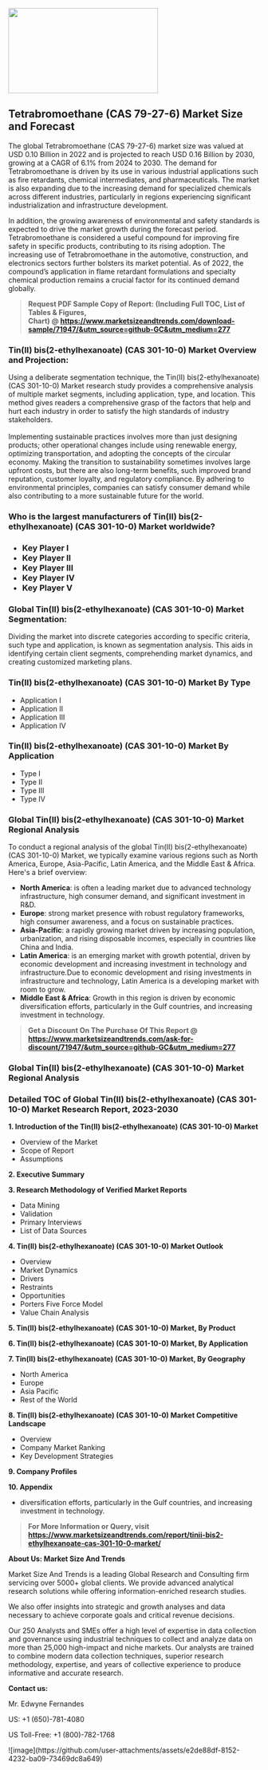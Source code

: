 <p><img class="alignnone size-medium wp-image-20088" src="https://ffe5etoiles.com/wp-content/uploads/2024/12/MST1-300x171.png" alt="" width="300" height="171" /></p><h2>Tetrabromoethane (CAS 79-27-6) Market Size and Forecast</h2><p>The global Tetrabromoethane (CAS 79-27-6) market size was valued at USD 0.10 Billion in 2022 and is projected to reach USD 0.16 Billion by 2030, growing at a CAGR of 6.1% from 2024 to 2030. The demand for Tetrabromoethane is driven by its use in various industrial applications such as fire retardants, chemical intermediates, and pharmaceuticals. The market is also expanding due to the increasing demand for specialized chemicals across different industries, particularly in regions experiencing significant industrialization and infrastructure development.</p><p>In addition, the growing awareness of environmental and safety standards is expected to drive the market growth during the forecast period. Tetrabromoethane is considered a useful compound for improving fire safety in specific products, contributing to its rising adoption. The increasing use of Tetrabromoethane in the automotive, construction, and electronics sectors further bolsters its market potential. As of 2022, the compound’s application in flame retardant formulations and specialty chemical production remains a crucial factor for its continued demand globally.</p></p><blockquote id="" class=""><strong>Request PDF Sample Copy of Report: (Including Full TOC, List of Tables &amp; Figures, Chart)&nbsp;@&nbsp;<strong><a href="https://www.marketsizeandtrends.com/download-sample/71947/&utm_source=github-GC&utm_medium=277" target="_blank">https://www.marketsizeandtrends.com/download-sample/71947/&utm_source=github-GC&utm_medium=277</a></strong></strong></blockquote><h3 id="" class="">Tin(II) bis(2-ethylhexanoate) (CAS 301-10-0) Market&nbsp;Overview and Projection:</h3><p id="" class="">Using a deliberate segmentation technique, the Tin(II) bis(2-ethylhexanoate) (CAS 301-10-0) Market research study provides a comprehensive analysis of multiple market segments, including application, type, and location. This method gives readers a comprehensive grasp of the factors that help and hurt each industry in order to satisfy the high standards of industry stakeholders. <br /> <br />Implementing sustainable practices involves more than just designing products; other operational changes include using renewable energy, optimizing transportation, and adopting the concepts of the circular economy. Making the transition to sustainability sometimes involves large upfront costs, but there are also long-term benefits, such improved brand reputation, customer loyalty, and regulatory compliance. By adhering to environmental principles, companies can satisfy consumer demand while also contributing to a more sustainable future for the world.</p><h3 id="" class="">Who is the largest manufacturers of&nbsp;Tin(II) bis(2-ethylhexanoate) (CAS 301-10-0) Market worldwide?</h3><h3 class=""><p><ul><li>Key Player I </li><li> Key Player II </li><li> Key Player III </li><li> Key Player IV </li><li> Key Player V</li></ul></p></h3><h3 id="" class="">Global&nbsp;Tin(II) bis(2-ethylhexanoate) (CAS 301-10-0) Market Segmentation:</h3><p id="" class="">Dividing the market into discrete categories according to specific criteria, such type and application, is known as segmentation analysis. This aids in identifying certain client segments, comprehending market dynamics, and creating customized marketing plans.</p><h3 id="" class="">Tin(II) bis(2-ethylhexanoate) (CAS 301-10-0) Market&nbsp;By Type</h3><p><p><ul><li>Application I</li><li> Application II</li><li> Application III</li><li> Application IV</p></li></ul></p></p><h3 id="" class="">Tin(II) bis(2-ethylhexanoate) (CAS 301-10-0) Market&nbsp;By Application</h3><p class=""><p><ul><li>Type I</li><li> Type II</li><li> Type III</li><li> Type IV</li></ul></p></p><h3 id="" class="">Global Tin(II) bis(2-ethylhexanoate) (CAS 301-10-0) Market Regional Analysis</h3><p id="" class="">To conduct a regional analysis of the global Tin(II) bis(2-ethylhexanoate) (CAS 301-10-0) Market, we typically examine various regions such as North America, Europe, Asia-Pacific, Latin America, and the Middle East &amp; Africa. Here's a brief overview:</p><ul><li><strong>North America</strong>: is often a leading market due to advanced technology infrastructure, high consumer demand, and significant investment in R&amp;D.</li><li><strong>Europe</strong>: strong market presence with robust regulatory frameworks, high consumer awareness, and a focus on sustainable practices.</li><li><strong>Asia-Pacific</strong>: a rapidly growing market driven by increasing population, urbanization, and rising disposable incomes, especially in countries like China and India.</li><li><strong>Latin America</strong>: is an emerging market with growth potential, driven by economic development and increasing investment in technology and infrastructure.Due to economic development and rising investments in infrastructure and technology, Latin America is a developing market with room to grow.</li><li><strong>Middle East &amp; Africa</strong>: Growth in this region is driven by economic diversification efforts, particularly in the Gulf countries, and increasing investment in technology.</li></ul><blockquote id="" class=""><strong>Get a Discount On The Purchase Of This Report @ <strong><a href="https://www.marketsizeandtrends.com/ask-for-discount/71947/&utm_source=github-GC&utm_medium=277" target="_blank">https://www.marketsizeandtrends.com/ask-for-discount/71947/&utm_source=github-GC&utm_medium=277</a></strong></strong></blockquote><h3 id="" class="">Global Tin(II) bis(2-ethylhexanoate) (CAS 301-10-0) Market Regional Analysis</h3><h3 id="" class="">Detailed TOC of Global Tin(II) bis(2-ethylhexanoate) (CAS 301-10-0) Market Research Report, 2023-2030</h3><p id="" class=""><strong>1. Introduction of the Tin(II) bis(2-ethylhexanoate) (CAS 301-10-0) Market</strong></p><ul><li>Overview of the Market</li><li>Scope of Report</li><li>Assumptions</li></ul><p id="" class=""><strong>2. Executive Summary</strong></p><p id="" class=""><strong>3. Research Methodology of Verified Market Reports</strong></p><ul><li>Data Mining</li><li>Validation</li><li>Primary Interviews</li><li>List of Data Sources</li></ul><p id="" class=""><strong>4. Tin(II) bis(2-ethylhexanoate) (CAS 301-10-0) Market Outlook</strong></p><ul><li>Overview</li><li>Market Dynamics</li><li>Drivers</li><li>Restraints</li><li>Opportunities</li><li>Porters Five Force Model</li><li>Value Chain Analysis</li></ul><p id="" class=""><strong>5. Tin(II) bis(2-ethylhexanoate) (CAS 301-10-0) Market, By Product</strong></p><p id="" class=""><strong>6. Tin(II) bis(2-ethylhexanoate) (CAS 301-10-0) Market, By Application</strong></p><p id="" class=""><strong>7. Tin(II) bis(2-ethylhexanoate) (CAS 301-10-0) Market, By Geography</strong></p><ul><li>North America</li><li>Europe</li><li>Asia Pacific</li><li>Rest of the World</li></ul><p id="" class=""><strong>8. Tin(II) bis(2-ethylhexanoate) (CAS 301-10-0) Market Competitive Landscape</strong></p><ul><li>Overview</li><li>Company Market Ranking</li><li>Key Development Strategies</li></ul><p id="" class=""><strong>9. Company Profiles</strong></p><p id="" class=""><strong>10. Appendix</strong></p><ul><li>diversification efforts, particularly in the Gulf countries, and increasing investment in technology.</li></ul><blockquote id="" class=""><strong>For More Information or Query, visit <strong><strong><a href="https://www.marketsizeandtrends.com/report/tinii-bis2-ethylhexanoate-cas-301-10-0-market/" target="_blank">https://www.marketsizeandtrends.com/report/tinii-bis2-ethylhexanoate-cas-301-10-0-market/</a></strong></strong></strong></blockquote><p id="" class=""><strong>About Us: Market Size And Trends</strong></p><p id="" class="">Market Size And Trends is a leading Global Research and Consulting firm servicing over 5000+ global clients. We provide advanced analytical research solutions while offering information-enriched research studies.</p><p id="" class="">We also offer insights into strategic and growth analyses and data necessary to achieve corporate goals and critical revenue decisions.</p><p id="" class="">Our 250 Analysts and SMEs offer a high level of expertise in data collection and governance using industrial techniques to collect and analyze data on more than 25,000 high-impact and niche markets. Our analysts are trained to combine modern data collection techniques, superior research methodology, expertise, and years of collective experience to produce informative and accurate research.</p><p id="" class=""><strong>Contact us:</strong></p><p id="" class="">Mr. Edwyne Fernandes</p><p id="" class="">US: +1 (650)-781-4080</p><p id="" class="">US Toll-Free: +1 (800)-782-1768</p>
![image](https://github.com/user-attachments/assets/e2de88df-8152-4232-ba09-73469dc8a649)
